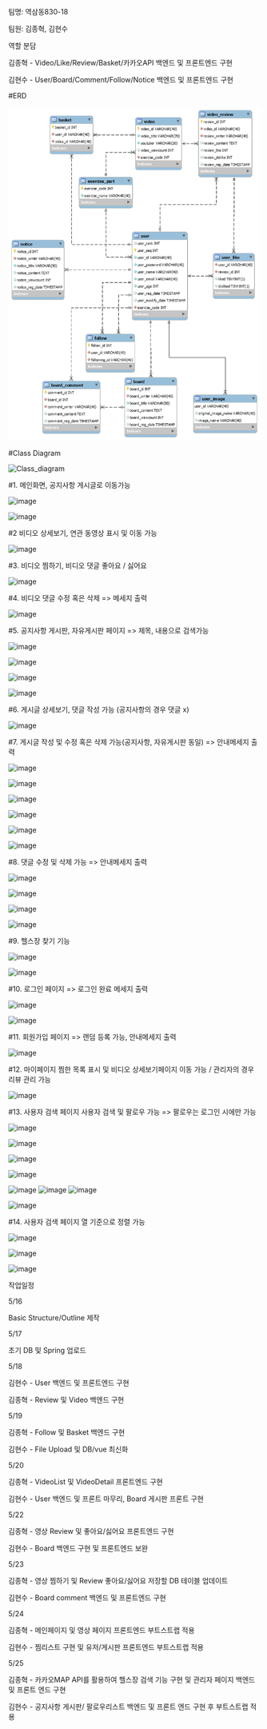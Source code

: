 팀명: 역삼동830-18

팀원: 김종혁, 김현수


역할 분담 

김종혁 - Video/Like/Review/Basket/카카오API 백엔드 및 프론트엔드 구현

김현수 - User/Board/Comment/Follow/Notice 백엔드 및 프론트엔드 구현



#ERD

![FinalDB_ERD](/etc/image/FinalDB_ERD.png)

#Class Diagram

![Class_diagram](/uploads/8b3ccbc01b9dc672e779bb0a4c3554d9/Class_diagram.png)


#1. 메인화면, 공지사항 게시글로 이동가능

![image](/uploads/d57a124ac115cb4f6abefe36171b7b71/image.png)

![image](/uploads/7102c46d285a3178b072f677475da2e4/image.png)


#2 비디오 상세보기, 연관 동영상 표시 및 이동 가능

![image](/uploads/34a368151103a2e92694a86bc64e370e/image.png)


#3. 비디오 찜하기, 비디오 댓글 좋아요 / 싫어요

![image](/uploads/9700ec8aee0930850487e186c3385700/image.png)


#4. 비디오 댓글 수정 혹은 삭제 => 메세지 출력

![image](/uploads/6c387b825ebf3a47e57c50f942526bc9/image.png)


#5. 공지사항 게시판, 자유게시판 페이지 => 제목, 내용으로 검색가능

![image](/uploads/8fd91413e6aaf35a4773f14d6cd2b826/image.png)

![image](/uploads/9aef4ed1a9537d72c1336821f88a685f/image.png)

![image](/uploads/5e7a43c194ce885d3424b84ee6b39473/image.png)

![image](/uploads/8f92a1b2a9810429813fbd0a3c31f752/image.png)


#6. 게시글 상세보기, 댓글 작성 가능 (공지사항의 경우 댓글 x)

![image](/uploads/bc47fc849a0c9156ec10d6060e2051cd/image.png)


#7. 게시글 작성 및 수정 혹은 삭제 가능(공지사항, 자유게시판 동일) => 안내메세지 출력   

![image](/uploads/d009a5d939cc5a47bfdb373708f48f23/image.png)

![image](/uploads/af481514f2666f0b38da74aca2fe53bc/image.png)

![image](/uploads/b9ff955319c911b634f1e95be834b966/image.png)

![image](/uploads/242d8d5bf2435f6304ed802eb3f980a7/image.png)

![image](/uploads/62236d7a0bccd11b60f303d3068ae954/image.png)

![image](/uploads/2781ef0ebe37e044f6a57ea1cfbb836e/image.png)


#8. 댓글 수정 및 삭제 가능 => 안내메세지 출력

![image](/uploads/853299ebd26f2d29bf834e7e60019880/image.png)

![image](/uploads/802c0995c99c5d93919a11f214f7ca18/image.png)

![image](/uploads/b538cdaae0a381392858bf60db0bb37b/image.png)

![image](/uploads/5fec6ed4bb7465bc24290dab9989fda1/image.png)


#9. 헬스장 찾기 기능

![image](/uploads/425abda3259c955e8af802e39e93a6b9/image.png)

![image](/uploads/4a44aa73032649780d29dbbaed7d3baf/image.png)


#10. 로그인 페이지 => 로그인 완료 메세지 출력

![image](/uploads/ed250e177c6cbda3fc02c38bfb4edafd/image.png)

![image](/uploads/b1bed5faa0b017a5124b13add36d150c/image.png)


#11. 회원가입 페이지 => 랜덤 등록 가능, 안내메세지 출력

![image](/uploads/a50cc760861e46c4c668b59261fbaa34/image.png)


#12. 마이페이지 찜한 목록 표시 및 비디오 상세보기페이지 이동 가능 / 관리자의 경우 리뷰 관리 가능

![image](/uploads/efee83cbb462bd0fd0a1a0f84e777e51/image.png)


#13. 사용자 검색 페이지 사용자 검색 및 팔로우 가능 => 팔로우는 로그인 시에만 가능 

![image](/uploads/31b797dd3eb4f4822171d163e2a499be/image.png)

![image](/uploads/45a72b8c18e334ded466f3c5d24f1322/image.png)

![image](/uploads/cff8b1ab3203a394c5baafcdf3ffa61a/image.png)

![image](/uploads/a11d9374c5371bfb6ebfdf10e361d3c4/image.png)

![image](/uploads/43b8c17b401d8b094ec10656a706b5ea/image.png)
![image](/uploads/da8239fb57d427c3216753bc7dd11b65/image.png)
![image](/uploads/ce6d45567036b9c0872ad78385d270fb/image.png)

![image](/uploads/4b99252619346eee76ca5c6a47eaf0bc/image.png)


#14. 사용자 검색 페이지 열 기준으로 정렬 가능

![image](/uploads/a7f56ad58e791a5e1ebcba7ddc37f425/image.png)

![image](/uploads/f2817191eaeab27c43ed430583988d0c/image.png)

![image](/uploads/bede87eadf704057e5557efd42030bae/image.png)


작업일정


5/16

Basic Structure/Outline 제작


5/17

초기 DB 및 Spring 업로드


5/18

김현수 - User 백엔드 및 프론트엔드 구현

김종혁 - Review 및 Video 백엔드 구현


5/19

김종혁 - Follow 및 Basket 백엔드 구현

김현수 - File Upload 및 DB/vue 최신화


5/20

김종혁 - VideoList 및 VideoDetail 프론트엔드 구현

김현수 - User 백엔드 및 프론트 마무리, Board 게시판 프론트 구현


5/22

김종혁 - 영상 Review 및 좋아요/싫어요 프론트엔드 구현

김현수 - Board 백엔드 구현 및 프론트엔드 보완


5/23

김종혁 - 영상 찜하기 및 Review 좋아요/싫어요 저장할 DB 테이블 업데이트

김현수 - Board comment 백엔드 및 프론트엔드 구현


5/24

김종혁 - 메인페이지 및 영상 페이지 프론트엔드 부트스트랩 적용

김현수 - 찜리스트 구현 및 유저/게시판 프론트엔드 부트스트랩 적용


5/25

김종혁 - 카카오MAP API를 활용하여 헬스장 검색 기능 구현 및 관리자 페이지 백엔드 및 프론트 엔드 구현

김현수 - 공지사항 게시판/ 팔로우리스트 백엔드 및 프론트 엔드 구현 후 부트스트랩 적용
